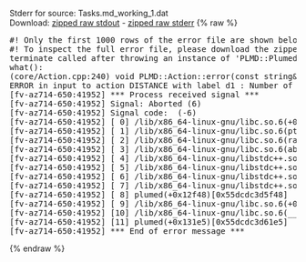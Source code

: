 Stderr for source:  Tasks.md_working_1.dat   
Download: [zipped raw stdout](Tasks.md_working_1.dat.plumed.stdout.txt.zip) - [zipped raw stderr](Tasks.md_working_1.dat.plumed.stderr.txt.zip) 
{% raw %}
<pre>
#! Only the first 1000 rows of the error file are shown below
#! To inspect the full error file, please download the zipped raw stderr file above
terminate called after throwing an instance of 'PLMD::Plumed::ExceptionError'
what():
(core/Action.cpp:240) void PLMD::Action::error(const string&) const
ERROR in input to action DISTANCE with label d1 : Number of specified atoms should be 2
[fv-az714-650:41952] *** Process received signal ***
[fv-az714-650:41952] Signal: Aborted (6)
[fv-az714-650:41952] Signal code:  (-6)
[fv-az714-650:41952] [ 0] /lib/x86_64-linux-gnu/libc.so.6(+0x42520)[0x7f1bc2642520]
[fv-az714-650:41952] [ 1] /lib/x86_64-linux-gnu/libc.so.6(pthread_kill+0x12c)[0x7f1bc26969fc]
[fv-az714-650:41952] [ 2] /lib/x86_64-linux-gnu/libc.so.6(raise+0x16)[0x7f1bc2642476]
[fv-az714-650:41952] [ 3] /lib/x86_64-linux-gnu/libc.so.6(abort+0xd3)[0x7f1bc26287f3]
[fv-az714-650:41952] [ 4] /lib/x86_64-linux-gnu/libstdc++.so.6(+0xa2b9e)[0x7f1bc2aa2b9e]
[fv-az714-650:41952] [ 5] /lib/x86_64-linux-gnu/libstdc++.so.6(+0xae20c)[0x7f1bc2aae20c]
[fv-az714-650:41952] [ 6] /lib/x86_64-linux-gnu/libstdc++.so.6(+0xae277)[0x7f1bc2aae277]
[fv-az714-650:41952] [ 7] /lib/x86_64-linux-gnu/libstdc++.so.6(__cxa_rethrow+0x4b)[0x7f1bc2aae52b]
[fv-az714-650:41952] [ 8] plumed(+0x12f48)[0x55dcdc3d5f48]
[fv-az714-650:41952] [ 9] /lib/x86_64-linux-gnu/libc.so.6(+0x29d90)[0x7f1bc2629d90]
[fv-az714-650:41952] [10] /lib/x86_64-linux-gnu/libc.so.6(__libc_start_main+0x80)[0x7f1bc2629e40]
[fv-az714-650:41952] [11] plumed(+0x131e5)[0x55dcdc3d61e5]
[fv-az714-650:41952] *** End of error message ***
</pre>
{% endraw %}
